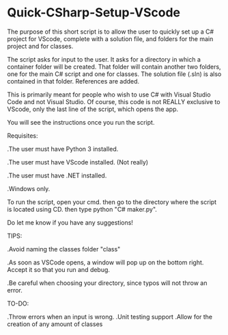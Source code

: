 # Quick-CSharp-Setup-VScode
The purpose of this short script is to allow the user to quickly set up a C# project for VScode, complete with a solution file, and folders for the main project and for classes.

The script asks for input to the user. It asks for a directory in which a container folder will be created. That folder will contain another two folders, one for the main C# script and one for classes. The solution file (.sln) is also contained in that folder. References are added.

This is primarily meant for people who wish to use C# with Visual Studio Code and not Visual Studio. Of course, this code is not REALLY exclusive to VScode, only the last line of the script, which opens the app.

You will see the instructions once you run the script.

Requisites:

  .The user must have Python 3 installed.
  
  .The user must have VScode installed. (Not really)
  
  .The user must have .NET installed.
  
  .Windows only.
  
To run the script, open your cmd. then go to the directory where the script is located using CD. then type python "C# maker.py".

Do let me know if you have any suggestions! 

TIPS:

  .Avoid naming the classes folder "class"
  
  .As soon as VSCode opens, a window will pop up on the bottom right. Accept it so that you run and debug.
  
  .Be careful when choosing your directory, since typos will not throw an error.
  
TO-DO:

  .Throw errors when an input is wrong.
  .Unit testing support
  .Allow for the creation of any amount of classes
